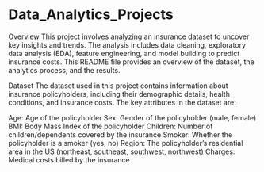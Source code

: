 # Data_Analytics_Projects

Overview
This project involves analyzing an insurance dataset to uncover key insights and trends. The analysis includes data cleaning, exploratory data analysis (EDA), feature engineering, and model building to predict insurance costs. This README file provides an overview of the dataset, the analytics process, and the results.

Dataset
The dataset used in this project contains information about insurance policyholders, including their demographic details, health conditions, and insurance costs. The key attributes in the dataset are:

Age: Age of the policyholder
Sex: Gender of the policyholder (male, female)
BMI: Body Mass Index of the policyholder
Children: Number of children/dependents covered by the insurance
Smoker: Whether the policyholder is a smoker (yes, no)
Region: The policyholder’s residential area in the US (northeast, southeast, southwest, northwest)
Charges: Medical costs billed by the insurance
